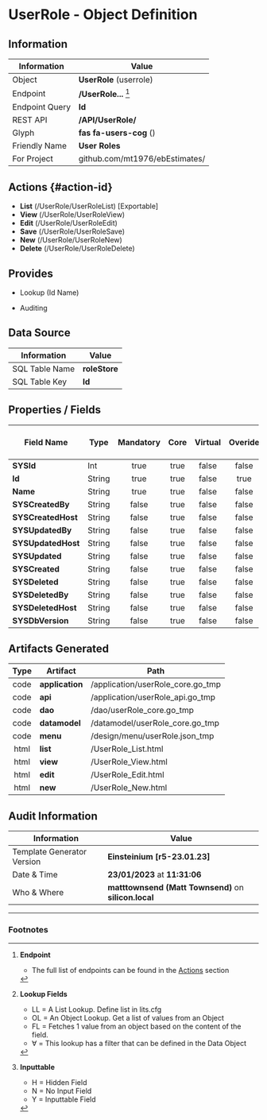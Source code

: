 # **UserRole** - Object Definition
##  Information
| Information  | Value  |
|---|---|
|Object         |**UserRole** (userrole) |
|Endpoint 	    |**/UserRole...** [^1]|
|Endpoint Query |**Id**|
|REST API|**/API/UserRole/**|
Glyph|**fas fa-users-cog** ()
Friendly Name|**User Roles**|
|For Project    |github.com/mt1976/ebEstimates/|

##  Actions {#action-id}
* **List** (/UserRole/UserRoleList) [Exportable]
* **View** (/UserRole/UserRoleView)
* **Edit** (/UserRole/UserRoleEdit)
* **Save** (/UserRole/UserRoleSave)
* **New** (/UserRole/UserRoleNew)
* **Delete** (/UserRole/UserRoleDelete)







##  Provides
 * Lookup (Id Name)

* Auditing 




##  Data Source 
| Information  | Value  |
|---|---|
SQL Table Name       | **roleStore**
SQL Table Key | **Id**



##  Properties / Fields
| Field Name| Type | Mandatory | Core | Virtual | Overide | Lookup [^2]| Lookup Object      | Lookup Field Source         | Lookup Return Value                | Inputable [^3]|DB Column|Default Value| No Change | Callout | Internal | Display | Mask |
| -- | --  | :--: | :--: | :--: |:--: |:--: |:--: |-- |-- |:--: |-- | --| :--: | :--: | :--: | -- | -- |
|**SYSId**|Int|true|true|false|false|||||NH|_id|0|false|false|true|text||
|**Id**|String|true|true|false|true|||||Y|Id||true|false|false|text||
|**Name**|String|true|true|false|false|||||Y|Name||false|false|false|text||
|**SYSCreatedBy**|String|false|true|false|false|||||NH|_createdBy||false|false|true|text||
|**SYSCreatedHost**|String|false|true|false|false|||||NH|_createdHost||false|false|true|text||
|**SYSUpdatedBy**|String|false|true|false|false|||||NH|_updatedBy||false|false|true|text||
|**SYSUpdatedHost**|String|false|true|false|false|||||NH|_updatedHost||false|false|true|text||
|**SYSUpdated**|String|false|true|false|false|||||NH|_updated||false|false|true|text||
|**SYSCreated**|String|false|true|false|false|||||NH|_created||false|false|true|text||
|**SYSDeleted**|String|false|true|false|false|||||NH|_deleted||false|false|true|text||
|**SYSDeletedBy**|String|false|true|false|false|||||NH|_deletedBy||false|false|true|text||
|**SYSDeletedHost**|String|false|true|false|false|||||NH|_deletedHost||false|false|true|text||
|**SYSDbVersion**|String|false|true|false|false|||||NH|_dbVersion||false|false|true|text||


##  Artifacts Generated
| Type | Artifact | Path|
| :--: | -- | -- |
| code | **application** | /application/userRole_core.go_tmp |
| code | **api** | /application/userRole_api.go_tmp |
| code | **dao** | /dao/userRole_core.go_tmp |
| code | **datamodel** | /datamodel/userRole_core.go_tmp |
| code | **menu** | /design/menu/userRole.json_tmp |
| html | **list** | /UserRole_List.html |
| html | **view** | /UserRole_View.html |
| html | **edit** | /UserRole_Edit.html |
| html | **new** | /UserRole_New.html |


## Audit Information
| Information  | Value |
|---|---|
Template Generator Version   | **Einsteinium [r5-23.01.23]**
Date & Time		     | **23/01/2023** at **11:31:06**
Who & Where		     | **matttownsend (Matt Townsend)** on **silicon.local**

---
### Footnotes
[^1]: **Endpoint**
    * The full list of endpoints can be found in the [Actions](#action-id) section
[^2]: **Lookup Fields**
    * LL = A List Lookup. Define list in lits.cfg
    * OL = An Object Lookup. Get a list of values from an Object
    * FL = Fetches 1 value from an object based on the content of the field. 
    * ∀ = This lookup has a filter that can be defined in the Data Object
[^3]: **Inputtable**   
    * H = Hidden Field
    * N = No Input Field
    * Y = Inputtable Field
